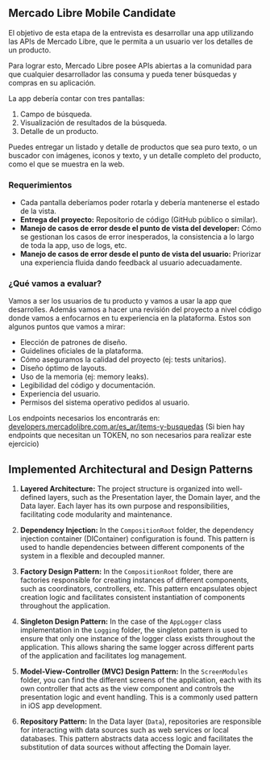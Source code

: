 ## Mercado Libre Mobile Candidate

El objetivo de esta etapa de la entrevista es desarrollar una app utilizando las APIs de Mercado Libre, que le permita a un usuario ver los detalles de un producto.

Para lograr esto, Mercado Libre posee APIs abiertas a la comunidad para que cualquier desarrollador las consuma y pueda tener búsquedas y compras en su aplicación.

La app debería contar con tres pantallas:

1. Campo de búsqueda.
2. Visualización de resultados de la búsqueda.
3. Detalle de un producto.

Puedes entregar un listado y detalle de productos que sea puro texto, o un buscador con imágenes, iconos y texto, y un detalle completo del producto, como el que se muestra en la web.

### Requerimientos

- Cada pantalla deberíamos poder rotarla y debería mantenerse el estado de la vista.
- **Entrega del proyecto:**
  Repositorio de código (GitHub público o similar).
- **Manejo de casos de error desde el punto de vista del developer:**
  Cómo se gestionan los casos de error inesperados, la consistencia a lo largo de toda la app, uso de logs, etc.
- **Manejo de casos de error desde el punto de vista del usuario:**
  Priorizar una experiencia fluida dando feedback al usuario adecuadamente.

### ¿Qué vamos a evaluar?

Vamos a ser los usuarios de tu producto y vamos a usar la app que desarrolles. Además vamos a hacer una revisión del proyecto a nivel código donde vamos a enfocarnos en tu experiencia en la plataforma. Estos son algunos puntos que vamos a mirar:

- Elección de patrones de diseño.
- Guidelines oficiales de la plataforma.
- Cómo aseguramos la calidad del proyecto (ej: tests unitarios).
- Diseño óptimo de layouts.
- Uso de la memoria (ej: memory leaks).
- Legibilidad del código y documentación.
- Experiencia del usuario.
- Permisos del sistema operativo pedidos al usuario.

Los endpoints necesarios los encontrarás en: [developers.mercadolibre.com.ar/es_ar/items-y-busquedas](developers.mercadolibre.com.ar/es_ar/items-y-busquedas) (Si bien hay endpoints que necesitan un TOKEN, no son necesarios para realizar este ejercicio)


## Implemented Architectural and Design Patterns

1. **Layered Architecture:** The project structure is organized into well-defined layers, such as the Presentation layer, the Domain layer, and the Data layer. Each layer has its own purpose and responsibilities, facilitating code modularity and maintenance.

2. **Dependency Injection:** In the `CompositionRoot` folder, the dependency injection container (DIContainer) configuration is found. This pattern is used to handle dependencies between different components of the system in a flexible and decoupled manner.

3. **Factory Design Pattern:** In the `CompositionRoot` folder, there are factories responsible for creating instances of different components, such as coordinators, controllers, etc. This pattern encapsulates object creation logic and facilitates consistent instantiation of components throughout the application.

4. **Singleton Design Pattern:** In the case of the `AppLogger` class implementation in the `Logging` folder, the singleton pattern is used to ensure that only one instance of the logger class exists throughout the application. This allows sharing the same logger across different parts of the application and facilitates log management.

5. **Model-View-Controller (MVC) Design Pattern:** In the `ScreenModules` folder, you can find the different screens of the application, each with its own controller that acts as the view component and controls the presentation logic and event handling. This is a commonly used pattern in iOS app development.

6. **Repository Pattern:** In the Data layer (`Data`), repositories are responsible for interacting with data sources such as web services or local databases. This pattern abstracts data access logic and facilitates the substitution of data sources without affecting the Domain layer.
